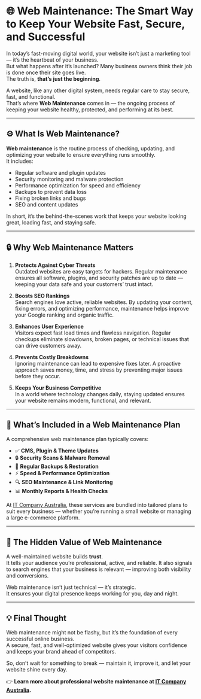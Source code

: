 # 🌐 Web Maintenance: The Smart Way to Keep Your Website Fast, Secure, and Successful

In today’s fast-moving digital world, your website isn’t just a marketing tool — it’s the heartbeat of your business.  
But what happens after it’s launched? Many business owners think their job is done once their site goes live.  
The truth is, **that’s just the beginning**.  

A website, like any other digital system, needs regular care to stay secure, fast, and functional.  
That’s where **Web Maintenance** comes in — the ongoing process of keeping your website healthy, protected, and performing at its best.  

---

## ⚙️ What Is Web Maintenance?

**Web maintenance** is the routine process of checking, updating, and optimizing your website to ensure everything runs smoothly.  
It includes:  
- Regular software and plugin updates  
- Security monitoring and malware protection  
- Performance optimization for speed and efficiency  
- Backups to prevent data loss  
- Fixing broken links and bugs  
- SEO and content updates  

In short, it’s the behind-the-scenes work that keeps your website looking great, loading fast, and staying safe.  

---

## 🔒 Why Web Maintenance Matters

1. **Protects Against Cyber Threats**  
   Outdated websites are easy targets for hackers. Regular maintenance ensures all software, plugins, and security patches are up to date — keeping your data safe and your customers’ trust intact.  

2. **Boosts SEO Rankings**  
   Search engines love active, reliable websites. By updating your content, fixing errors, and optimizing performance, maintenance helps improve your Google ranking and organic traffic.  

3. **Enhances User Experience**  
   Visitors expect fast load times and flawless navigation. Regular checkups eliminate slowdowns, broken pages, or technical issues that can drive customers away.  

4. **Prevents Costly Breakdowns**  
   Ignoring maintenance can lead to expensive fixes later. A proactive approach saves money, time, and stress by preventing major issues before they occur.  

5. **Keeps Your Business Competitive**  
   In a world where technology changes daily, staying updated ensures your website remains modern, functional, and relevant.  

---

## 🚀 What’s Included in a Web Maintenance Plan

A comprehensive web maintenance plan typically covers:  
- ✅ **CMS, Plugin & Theme Updates**  
- 🔒 **Security Scans & Malware Removal**  
- 💾 **Regular Backups & Restoration**  
- ⚡ **Speed & Performance Optimization**  
- 🔍 **SEO Maintenance & Link Monitoring**  
- 📊 **Monthly Reports & Health Checks**  

At [IT Company Australia](https://www.itcompany.com.au/web-maintenance/), these services are bundled into tailored plans to suit every business — whether you’re running a small website or managing a large e-commerce platform.  

---

## 🧠 The Hidden Value of Web Maintenance

A well-maintained website builds **trust**.  
It tells your audience you’re professional, active, and reliable. It also signals to search engines that your business is relevant — improving both visibility and conversions.  

Web maintenance isn’t just technical — it’s strategic.  
It ensures your digital presence keeps working for you, day and night.  

---

## 💡 Final Thought

Web maintenance might not be flashy, but it’s the foundation of every successful online business.  
A secure, fast, and well-optimized website gives your visitors confidence and keeps your brand ahead of competitors.  

So, don’t wait for something to break — maintain it, improve it, and let your website shine every day.  

👉 **Learn more about professional website maintenance at [IT Company Australia](https://www.itcompany.com.au/web-maintenance/).**

